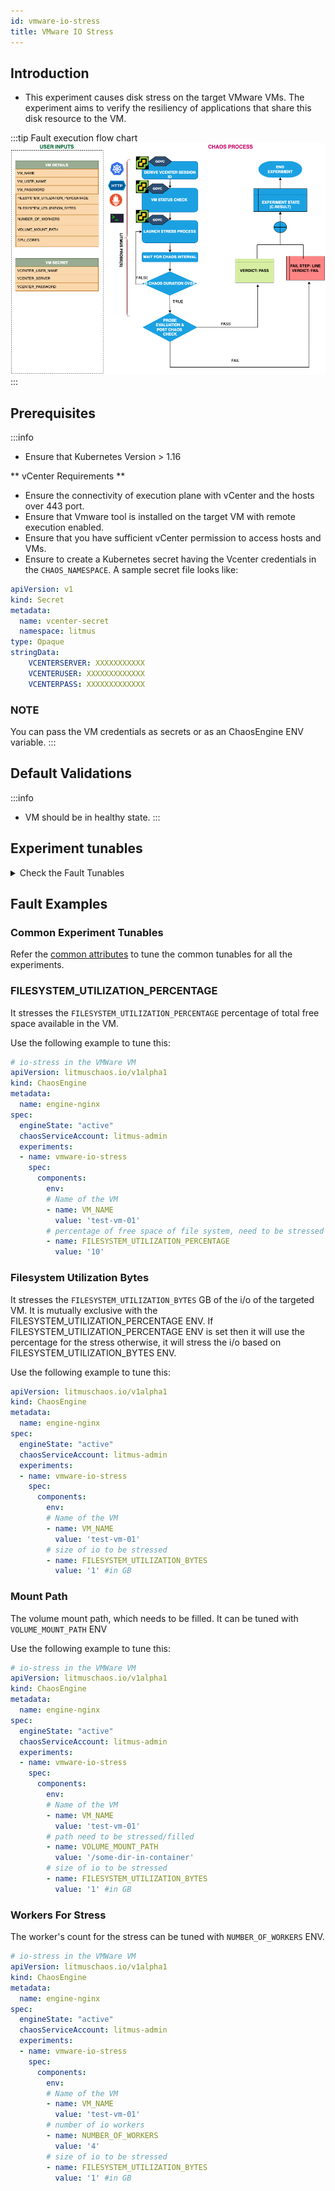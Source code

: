 ```yaml
---
id: vmware-io-stress
title: VMware IO Stress
---
```


## Introduction
- This experiment causes disk stress on the target VMware VMs. The experiment aims to verify the resiliency of applications that share this disk resource to the VM.

:::tip Fault execution flow chart
![VMware IO Stress](./static/images/vmware-io-stress.png)
:::

## Prerequisites
:::info
- Ensure that Kubernetes Version > 1.16

** vCenter Requirements **
- Ensure the connectivity of  execution plane with vCenter and the hosts over 443 port.
- Ensure that Vmware tool is installed on the target VM with remote execution enabled.
- Ensure that you have sufficient vCenter permission to access hosts and VMs.
- Ensure to create a Kubernetes secret having the Vcenter credentials in the `CHAOS_NAMESPACE`. A sample secret file looks like:
```yaml
apiVersion: v1
kind: Secret
metadata:
  name: vcenter-secret
  namespace: litmus
type: Opaque
stringData:
    VCENTERSERVER: XXXXXXXXXXX
    VCENTERUSER: XXXXXXXXXXXXX
    VCENTERPASS: XXXXXXXXXXXXX
```
### NOTE
You can pass the VM credentials as secrets or as an ChaosEngine ENV variable.
:::


## Default Validations
:::info
- VM should be in healthy state.
:::

## Experiment tunables
<details>
    <summary>Check the Fault Tunables</summary>
    <h2>Mandatory Fields</h2>
    <table>
      <tr>
        <th> Variables </th>
        <th> Description </th>
        <th> Notes </th>
      </tr>
      <tr>
        <td> VM_NAME </td>
        <td> Name of the target VM </td>
        <td> ubuntu-vm-1 </td>
      </tr>
    </table>
    <h2>Optional Fields</h2>
    <table>
      <tr>
        <th> Variables </th>
        <th> Description </th>
        <th> Notes </th>
      </tr>
       <tr>
        <td> FILESYSTEM_UTILIZATION_PERCENTAGE </td>
        <td> Specify the size as percentage of free space on the file system </td>
        <td>  </td>
      </tr>
       <tr>
        <td> FILESYSTEM_UTILIZATION_BYTES </td>
        <td> Specify the size in GigaBytes(GB). FILESYSTEM_UTILIZATION_PERCENTAGE & FILESYSTEM_UTILIZATION_BYTES are mutually exclusive. If both are provided, FILESYSTEM_UTILIZATION_PERCENTAGE is prioritized. </td>
        <td>  </td>
      </tr>
       <tr>
        <td> NUMBER_OF_WORKERS </td>
        <td> It is the number of IO workers involved in IO disk stress </td>
        <td> Default to 4 </td>
      </tr>
       <tr>
        <td> VOLUME_MOUNT_PATH </td>
        <td> Fill the given volume mount path </td>
        <td>  </td>
      </tr>
      <tr>
        <td> CPU_CORES </td>
        <td> Number of the cpu cores subjected to CPU stress </td>
        <td> Default to 1 </td>
        </tr>
      <tr>
        <td> TOTAL_CHAOS_DURATION </td>
        <td> The total time duration for chaos insertion (sec) </td>
        <td> Defaults to 30s </td>
      </tr>
      <tr>
        <td> CHAOS_INTERVAL </td>
        <td> The interval (in sec) between successive instance termination </td>
        <td> Defaults to 30s </td>
      </tr>
      <tr>
        <td> SEQUENCE </td>
        <td> It defines sequence of chaos execution for multiple instance </td>
        <td> Default value: parallel. Supported: serial, parallel </td>
      </tr>
      <tr>
        <td> RAMP_TIME </td>
        <td> Period to wait before and after injection of chaos in sec </td>
        <td> Eg. 30 </td>
      </tr>
    </table>
</details>

## Fault Examples

### Common Experiment Tunables
Refer the [common attributes](../common-tunables-for-all-experiments) to tune the common tunables for all the experiments.

### FILESYSTEM_UTILIZATION_PERCENTAGE
It stresses the `FILESYSTEM_UTILIZATION_PERCENTAGE` percentage of total free space available in the VM.

Use the following example to tune this:

[embedmd]:# (./static/manifests/vmware-io-stress/vm-io-stress-filesystem-utilization-percenatge.yaml yaml)
```yaml
# io-stress in the VMWare VM
apiVersion: litmuschaos.io/v1alpha1
kind: ChaosEngine
metadata:
  name: engine-nginx
spec:
  engineState: "active"
  chaosServiceAccount: litmus-admin
  experiments:
  - name: vmware-io-stress
    spec:
      components:
        env:
        # Name of the VM
        - name: VM_NAME
          value: 'test-vm-01'
        # percentage of free space of file system, need to be stressed
        - name: FILESYSTEM_UTILIZATION_PERCENTAGE
          value: '10'
```
### Filesystem Utilization Bytes
It stresses the `FILESYSTEM_UTILIZATION_BYTES` GB of the i/o of the targeted VM. It is mutually exclusive with the FILESYSTEM_UTILIZATION_PERCENTAGE ENV. If FILESYSTEM_UTILIZATION_PERCENTAGE ENV is set then it will use the percentage for the stress otherwise, it will stress the i/o based on FILESYSTEM_UTILIZATION_BYTES ENV.

Use the following example to tune this:

[embedmd]:# (./static/manifests/vmware-io-stress/vm-io-stress-filesystem-utilization-bytes.yaml yaml)
```yaml
apiVersion: litmuschaos.io/v1alpha1
kind: ChaosEngine
metadata:
  name: engine-nginx
spec:
  engineState: "active"
  chaosServiceAccount: litmus-admin
  experiments:
  - name: vmware-io-stress
    spec:
      components:
        env:
        # Name of the VM
        - name: VM_NAME
          value: 'test-vm-01'
        # size of io to be stressed
        - name: FILESYSTEM_UTILIZATION_BYTES
          value: '1' #in GB
```
### Mount Path
The volume mount path, which needs to be filled. It can be tuned with `VOLUME_MOUNT_PATH` ENV

Use the following example to tune this:

[embedmd]:# (./static/manifests/vmware-io-stress/vm-io-stress-filesystem-mount-path.yaml yaml)
```yaml
# io-stress in the VMWare VM
apiVersion: litmuschaos.io/v1alpha1
kind: ChaosEngine
metadata:
  name: engine-nginx
spec:
  engineState: "active"
  chaosServiceAccount: litmus-admin
  experiments:
  - name: vmware-io-stress
    spec:
      components:
        env:
        # Name of the VM
        - name: VM_NAME
          value: 'test-vm-01'
        # path need to be stressed/filled
        - name: VOLUME_MOUNT_PATH
          value: '/some-dir-in-container'
        # size of io to be stressed
        - name: FILESYSTEM_UTILIZATION_BYTES
          value: '1' #in GB
```
### Workers For Stress
The worker's count for the stress can be tuned with `NUMBER_OF_WORKERS` ENV.

[embedmd]:# (./static/manifests/vmware-io-stress/vm-io-stress-filesystem-worker.yaml yaml)
```yaml
# io-stress in the VMWare VM
apiVersion: litmuschaos.io/v1alpha1
kind: ChaosEngine
metadata:
  name: engine-nginx
spec:
  engineState: "active"
  chaosServiceAccount: litmus-admin
  experiments:
  - name: vmware-io-stress
    spec:
      components:
        env:
        # Name of the VM
        - name: VM_NAME
          value: 'test-vm-01'
        # number of io workers
        - name: NUMBER_OF_WORKERS
          value: '4'
        # size of io to be stressed
        - name: FILESYSTEM_UTILIZATION_BYTES
          value: '1' #in GB
```
